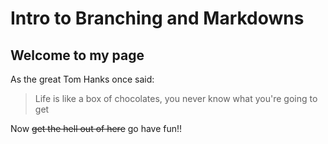 # Intro to Branching and Markdowns

## Welcome to my page

As the great Tom Hanks once said:
> Life is like a box of chocolates, you never know what you're going to get

Now ~~get the hell out of here~~ go have fun!!